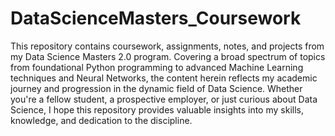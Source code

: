# DataScienceMasters_Coursework
This repository contains coursework, assignments, notes, and projects from my Data Science Masters 2.0 program. Covering a broad spectrum of topics from foundational Python programming to advanced Machine Learning techniques and Neural Networks, the content herein reflects my academic journey and progression in the dynamic field of Data Science. Whether you're a fellow student, a prospective employer, or just curious about Data Science, I hope this repository provides valuable insights into my skills, knowledge, and dedication to the discipline.
